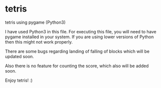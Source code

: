# tetris
tetris using pygame (Python3)

I have used Python3 in this file. For executing this file, you will need to have pygame installed in your system. If you are using lower versions of Python then this might not work properly.

There are some bugs regarding landing of falling of blocks which will be updated soon.

Also there is no feature for counting the score, which also will be added soon.

Enjoy tetris! :)
